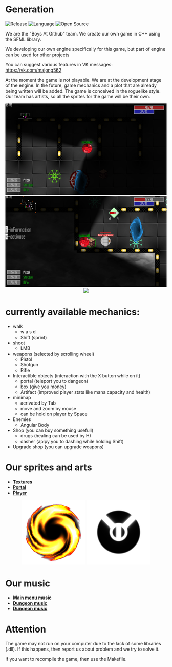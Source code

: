 # Generation

![Release](https://img.shields.io/badge/Version-v0.2.2-blueviolet)
![Language](https://img.shields.io/badge/Language-C%2B%2B-0052cf)
![Open Source](https://badges.frapsoft.com/os/v2/open-source.svg?v=103)

We are the "Boys At Github" team. We create our own game in C++ using the SFML library.

We developing our own engine specifically for this game, but part of engine can be used for other projects

You can suggest various features in VK messages: https://vk.com/majong562

At the moment the game is not playable. We are at the development stage of the engine. In the future, game mechanics and a plot that are already being written will be added. The game is conceived in the roguelike style. Our team has artists, so all the sprites for the game will be their own.

<p align="center">
    <img src="./sources/Example1.png">
    <img src="./sources/Example2.png">
    <img src="./sources/Example3.png">
</p>

# currently available mechanics:
- walk
  - w a s d
  - Shift (sprint)
- shoot
  - LMB
- weapons (selected by scrolling wheel)
  - Pistol
  - Shotgun
  - Rifle
- Interactible objects (interaction with the X button while on it)
  - portal (teleport you to dangeon)
  - box (give you money)
  - Artifact (improved player stats like mana capacity and health)
- minimap
  - acrivated by Tab
  - move and zoom by mouse
  - can be hold on player by Space
- Enemies
  - Angular Body
- Shop (you can buy something usefull)
  - drugs (healing can be used by H)
  - dasher (aplpy you to dashing while holding Shift)
- Upgrade shop (you can upgrade weapons)

# Our sprites and arts
- **[Textures](https://github.com/George562/Generation/blob/main/sources/textures)**
- **[Portal](https://github.com/George562/Generation/blob/main/sources/textures/Portal3.png)**
- **[Player](https://github.com/George562/Generation/blob/main/sources/textures/Player.png)**

<p align="center">
    <img src="./sources/textures/Portal3.png" height="200">
  <img src="./sources/textures/Player.png" width="200">
</p>

# Our music
- **[Main menu music](https://github.com/George562/Generation/blob/main/sources/music/MainMenu.wav)**
- **[Dungeon music](https://github.com/George562/Generation/blob/main/sources/music/Fight1.flac)**
- **[Dungeon music](https://github.com/George562/Generation/blob/main/sources/music/Fight2.flac)**

# Attention

The game may not run on your computer due to the lack of some libraries (.dll). If this happens, then report us about problem and we try to solve it.

If you want to recompile the game, then use the Makefile.
